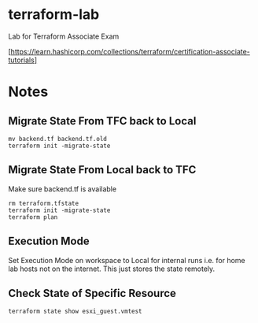 # terraform-lab
Lab for Terraform Associate Exam

[https://learn.hashicorp.com/collections/terraform/certification-associate-tutorials]

# Notes

## Migrate State From TFC back to Local

```
mv backend.tf backend.tf.old
terraform init -migrate-state
```
## Migrate State From Local back to TFC
Make sure backend.tf is available
```
rm terraform.tfstate
terraform init -migrate-state
terraform plan
```

## Execution Mode
Set Execution Mode on workspace to Local for internal runs i.e. for home lab hosts not on the internet. This just stores the state remotely.

## Check State of Specific Resource
```
terraform state show esxi_guest.vmtest
```
